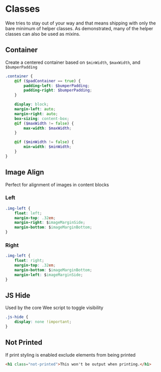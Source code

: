 # Classes

Wee tries to stay out of your way and that means shipping with only the bare minimum of helper classes. As demonstrated, many of the helper classes can also be used as mixins.

## Container
Create a centered container based on `$minWidth`, `$maxWidth`, and `$bumperPadding`

```scss
.container {
	@if ($padContainer == true) {
		padding-left: $bumperPadding;
		padding-right: $bumperPadding;
	}

	display: block;
	margin-left: auto;
	margin-right: auto;
	box-sizing: content-box;
	@if ($maxWidth != false) {
		max-width: $maxWidth;
	}

	@if ($minWidth != false) {
		min-width: $minWidth;
	}
}
```

## Image Align
Perfect for alignment of images in content blocks

### Left

```css
.img-left {
    float: left;
    margin-top: .32em;
    margin-right: $imageMarginSide;
    margin-bottom: $imageMarginBottom;
}
```

### Right

```css
.img-left {
    float: right;
    margin-top: .32em;
    margin-bottom: $imageMarginBottom;
    margin-left: $imageMarginSide;
}
```

## JS Hide
Used by the core Wee script to toggle visibility

```css
.js-hide {
    display: none !important;
}
```

## Not Printed
If print styling is enabled exclude elements from being printed

```html
<h1 class="not-printed">This won't be output when printing.</h1>
```
